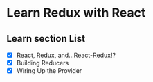 # Learn Redux with React

## Learn section List

- [x] React, Redux, and...React-Redux!?
- [x] Building Reducers
- [x] Wiring Up the Provider
